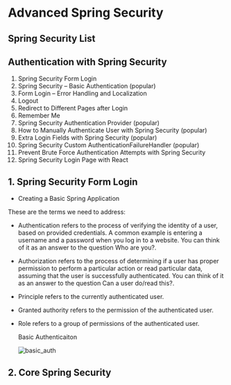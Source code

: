  # Advanced Spring Security 
 ## Spring Security List 
 
 ## Authentication with Spring Security
 
 1. Spring Security Form Login
 2. Spring Security – Basic Authentication (popular)
 3. Form Login – Error Handling and Localization
 4. Logout
 5. Redirect to Different Pages after Login
 6. Remember Me
 7. Spring Security Authentication Provider (popular)
 8. How to Manually Authenticate User with Spring Security (popular)
 9. Extra Login Fields with Spring Security (popular)
 10. Spring Security Custom AuthenticationFailureHandler (popular)
 11. Prevent Brute Force Authentication Attempts with Spring Security
 12. Spring Security Login Page with React
  
 
  ## 1. Spring Security Form Login 
  
  * Creating a Basic Spring Application
  
  These are the terms we need to address:
 
 *  Authentication refers to the process of verifying the identity of a user, based on provided credentials. A common example is entering a username and a password when you log in to a website. You can think of it as an answer to the question Who are you?.
 * Authorization refers to the process of determining if a user has proper permission to perform a particular action or read particular data, assuming that the user is successfully authenticated. You can think of it as an answer to the question Can a user do/read this?.
* Principle refers to the currently authenticated user.
* Granted authority refers to the permission of the authenticated user.
* Role refers to a group of permissions of the authenticated user.
  
  Basic Authenticaiton
  
  ![basic_auth](https://user-images.githubusercontent.com/11626327/184307524-f5379259-3ad7-4df3-aa20-b18da7cc046d.png)
  
  
  
## 2. Core Spring Security
